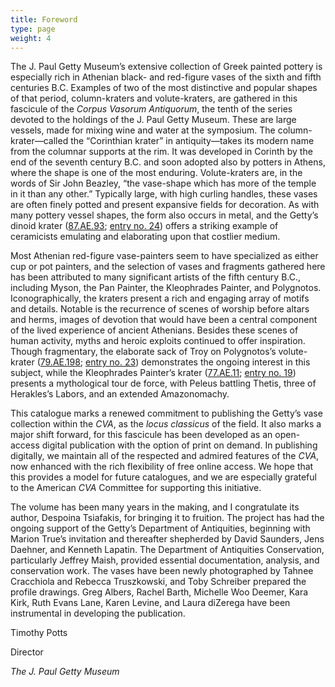 ```yaml
---
title: Foreword
type: page
weight: 4
---
```


The J. Paul Getty Museum’s extensive collection of Greek painted pottery is especially rich in Athenian black- and red-figure vases of the sixth and fifth centuries B.C. Examples of two of the most distinctive and popular shapes of that period, column-kraters and volute-kraters, are gathered in this fascicule of the *Corpus Vasorum Antiquorum*, the tenth of the series devoted to the holdings of the J. Paul Getty Museum. These are large vessels, made for mixing wine and water at the symposium. The column-krater—called the “Corinthian krater” in antiquity—takes its modern name from the columnar supports at the rim. It was developed in Corinth by the end of the seventh century B.C. and soon adopted also by potters in Athens, where the shape is one of the most enduring. Volute-kraters are, in the words of Sir John Beazley, “the vase-shape which has more of the temple in it than any other.” Typically large, with high curling handles, these vases are often finely potted and present expansive fields for decoration. As with many pottery vessel shapes, the form also occurs in metal, and the Getty’s dinoid krater ([87.AE.93](http://www.getty.edu/art/collection/objects/12887/attributed-to-the-meleager-painter-attic-red-figure-dinoid-volute-krater-and-stand-greek-attic-390-380-bc/?dz=#6da56a1036ead85f4bcb603716745032e109ce6f); [entry no. 24](/catalogue/24/)) offers a striking example of ceramicists emulating and elaborating upon that costlier medium.

Most Athenian red-figure vase-painters seem to have specialized as either cup or pot painters, and the selection of vases and fragments gathered here has been attributed to many significant artists of the fifth century B.C., including Myson, the Pan Painter, the Kleophrades Painter, and Polygnotos. Iconographically, the kraters present a rich and engaging array of motifs and details. Notable is the recurrence of scenes of worship before altars and herms, images of devotion that would have been a central component of the lived experience of ancient Athenians. Besides these scenes of human activity, myths and heroic exploits continued to offer inspiration. Though fragmentary, the elaborate sack of Troy on Polygnotos’s volute-krater ([79.AE.198](http://www.getty.edu/art/collection/objects/9045/attributed-to-polygnotos-attic-red-figure-volute-krater-greek-attic-about-445-430-bc/); [entry no. 23](/catalogue/23/)) demonstrates the ongoing interest in this subject, while the Kleophrades Painter’s krater ([77.AE.11](http://www.getty.edu/art/collection/objects/7598/attributed-to-kleophrades-painter-attic-red-figure-volute-krater-greek-attic-500-480-bc/?dz=#410124c0cd51ddd0f02b90a16d24f4931cda5d38); [entry no. 19](/catalogue/19/)) presents a mythological tour de force, with Peleus battling Thetis, three of Herakles’s Labors, and an extended Amazonomachy.

This catalogue marks a renewed commitment to publishing the Getty’s vase collection within the *CVA*, as the *locus classicus* of the field. It also marks a major shift forward, for this fascicule has been developed as an open-access digital publication with the option of print on demand. In publishing digitally, we maintain all of the respected and admired features of the *CVA*, now enhanced with the rich flexibility of free online access. We hope that this provides a model for future catalogues, and we are especially grateful to the American *CVA* Committee for supporting this initiative.

The volume has been many years in the making, and I congratulate its author, Despoina Tsiafakis, for bringing it to fruition. The project has had the ongoing support of the Getty’s Department of Antiquities, beginning with Marion True’s invitation and thereafter shepherded by David Saunders, Jens Daehner, and Kenneth Lapatin. The Department of Antiquities Conservation, particularly Jeffrey Maish, provided essential documentation, analysis, and conservation work. The vases have been newly photographed by Tahnee Cracchiola and Rebecca Truszkowski, and Toby Schreiber prepared the profile drawings. Greg Albers, Rachel Barth, Michelle Woo Deemer, Kara Kirk, Ruth Evans Lane, Karen Levine, and Laura diZerega have been instrumental in developing the publication.

Timothy Potts

Director

*The J. Paul Getty Museum*
